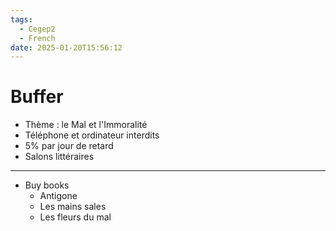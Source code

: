 ```yaml
---
tags:
  - Cegep2
  - French
date: 2025-01-20T15:56:12
---
```


# Buffer

- Thème : le Mal et l'Immoralité
- Téléphone et ordinateur interdits
- 5% par jour de retard
- Salons littéraires

---

- Buy books
	- Antigone
	- Les mains sales
	- Les fleurs du mal